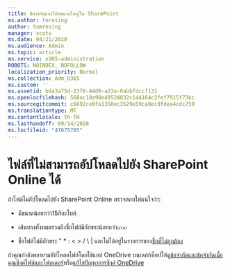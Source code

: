 ```yaml
---
title: ขีดจำกัดและไฟล์ขนาดใหญ่ใน SharePoint
ms.author: toresing
author: tomresing
manager: scotv
ms.date: 04/21/2020
ms.audience: Admin
ms.topic: article
ms.service: o365-administration
ROBOTS: NOINDEX, NOFOLLOW
localization_priority: Normal
ms.collection: Adm_O365
ms.custom: ''
ms.assetid: bda3a75d-23f8-44d9-a23a-0abbfdccf131
ms.openlocfilehash: 568ac18e98e49524832c144164c2fef7915f73bc
ms.sourcegitcommit: c6692ce0fa1358ec3529e59ca0ecdfdea4cdc759
ms.translationtype: MT
ms.contentlocale: th-TH
ms.lasthandoff: 09/14/2020
ms.locfileid: "47675785"
---
```

# <a name="files-that-cant-be-uploaded-to-sharepoint-online"></a>ไฟล์ที่ไม่สามารถอัปโหลดไปยัง SharePoint Online ได้

ถ้าไฟล์ไม่อัปโหลดไปยัง SharePoint Online ตรวจสอบให้แน่ใจว่า:
  
- มีขนาดน้อยกว่า15กิกะไบต์
    
- เส้นทางทั้งหมดรวมถึงชื่อไฟล์มีอักขระน้อยกว่า๔๐๐
    
- ชื่อไฟล์ไม่มีอักขระ " \* : \< \> / \ | และไม่ได้อยู่ในรายการของ[ชื่อที่ไม่ถูกต้อง](https://go.microsoft.com/fwlink/?linkid=866430)
    
ถ้าคุณกำลังพยายามอัปโหลดไฟล์โดยใช้แอป OneDrive บนเดสก์ท็อปให้ดู[ข้อจำกัดและข้อจำกัดเมื่อคุณซิงค์ไฟล์และโฟลเดอร์](httpsbv://go.microsoft.com/fwlink/p/?LinkID=717734)หรือ[แก้ไขปัญหาการซิงค์ OneDrive](https://go.microsoft.com/fwlink/?linkid=866431)
  

